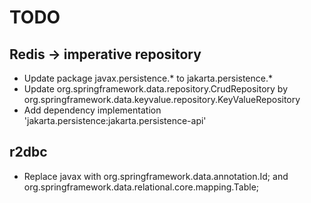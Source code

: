 # TODO

## Redis -> imperative repository
- Update package javax.persistence.* to jakarta.persistence.*
- Update org.springframework.data.repository.CrudRepository by org.springframework.data.keyvalue.repository.KeyValueRepository
- Add dependency implementation 'jakarta.persistence:jakarta.persistence-api'

## r2dbc
- Replace javax with org.springframework.data.annotation.Id;
  and org.springframework.data.relational.core.mapping.Table;
